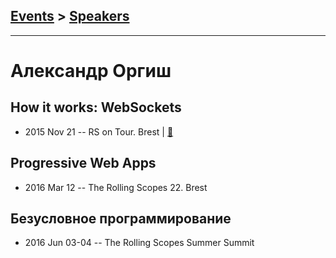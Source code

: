 ## [Events](../README.md) > [Speakers](../speakers.md)
---

# Александр Оргиш

## How it works: WebSockets
- 2015 Nov 21 -- RS on Tour. Brest  | [:notebook:](http://rolling-scopes.github.io/slides/rs20/web-sockets-internals-slides/#/)  
## Progressive Web Apps
- 2016 Mar 12 -- The Rolling Scopes 22. Brest    
## Безусловное программирование
- 2016 Jun 03-04 -- The Rolling Scopes Summer Summit    

